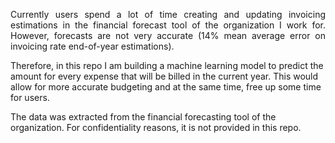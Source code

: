 <p style='text-align: justify;'> Currently users spend a lot of time creating and updating invoicing estimations in the financial forecast tool of the organization I work for. However, forecasts are not very accurate (14% mean average error on invoicing rate end-of-year estimations). 

Therefore, in this repo I am building a machine learning model to predict the amount for every expense that will be billed in the current year. This would allow for more accurate budgeting and at the same time, free up some time for users. 

The data was extracted from the financial forecasting tool of the organization. For confidentiality reasons, it is not provided in this repo. </p>
